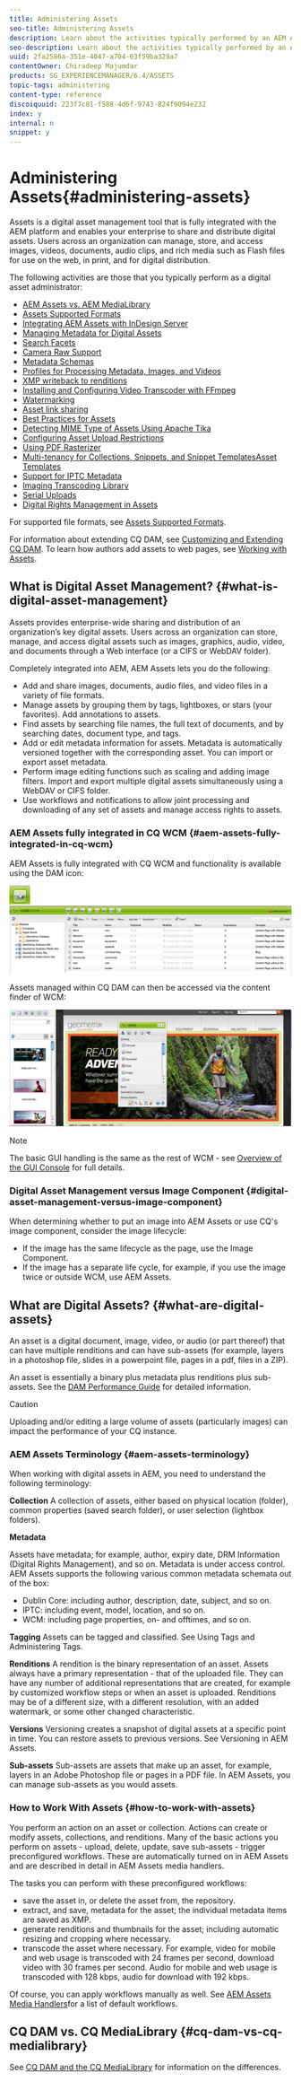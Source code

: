 ```yaml
---
title: Administering Assets
seo-title: Administering Assets
description: Learn about the activities typically performed by an AEM Assets administrator.
seo-description: Learn about the activities typically performed by an AEM Assets administrator.
uuid: 2fa2586a-351e-4047-a704-63f59ba329a7
contentOwner: Chiradeep Majumdar
products: SG_EXPERIENCEMANAGER/6.4/ASSETS
topic-tags: administering
content-type: reference
discoiquuid: 223f7c81-f588-4d6f-9743-824f9094e232
index: y
internal: n
snippet: y
---
```


# Administering Assets{#administering-assets}

<!--
Comment Type: remark
Last Modified By: unknown unknown (ims-author-77F410094CD97C4F0A746C1B@AdobeID)
Last Modified Date: 2017-11-30T05:28:15.147-0500
<p>Needs to be rebranded to Assets. And text below needs updating.</p>
<p> </p>
<p>Really needs an update! </p>
-->

Assets is a digital asset management tool that is fully integrated with the AEM platform and enables your enterprise to share and distribute digital assets. Users across an organization can manage, store, and access images, videos, documents, audio clips, and rich media such as Flash files for use on the web, in print, and for digital distribution.

The following activities are those that you typically perform as a digital asset administrator:

* [AEM Assets vs. AEM MediaLibrary](../../assets/using/medialibrary.md)
* [Assets Supported Formats](../../assets/using/assets-formats.md)
* [Integrating AEM Assets with InDesign Server](../../assets/using/indesign.md)
* [Managing Metadata for Digital Assets](../../assets/using/metadata.md)
* [Search Facets](/assets/using/custom-search-facets)
* [Camera Raw Support](../../assets/using/camera-raw.md)
* [Metadata Schemas](../../assets/using/metadata-schemas.md)
* [Profiles for Processing Metadata, Images, and Videos](../../assets/using/processing-profiles.md)
* [XMP writeback to renditions](../../assets/using/xmp-writeback.md)
* [Installing and Configuring Video Transcoder with FFmpeg](../../assets/using/video-transcoder.md)
* [Watermarking](../../assets/using/watermarking.md)
* [Asset link sharing](../../assets/using/link-sharing.md)
* [Best Practices for Assets](../../assets/using/best-practices-for-assets.md)
* [Detecting MIME Type of Assets Using Apache Tika](../../assets/using/detect-asset-mime-type-with-tika.md)
* [Configuring Asset Upload Restrictions](../../assets/using/configuring-asset-upload-restrictions.md)
* [Using PDF Rasterizer](../../assets/using/aem-pdf-rasterizer.md)
* [Multi-tenancy for Collections, Snippets, and Snippet TemplatesAsset Templates](../../assets/using/multi-tenancy.md)
* [Support for IPTC Metadata](../../assets/using/iptc-support.md)
* [Imaging Transcoding Library](../../assets/using/imaging-transcoding-library.md)
* [Serial Uploads](../../assets/using/serial-uploads.md)
* [Digital Rights Management in Assets](../../assets/using/drm.md)

For supported file formats, see [Assets Supported Formats](../../assets/using/assets-formats.md).

For information about extending CQ DAM, see [Customizing and Extending CQ DAM](../../assets/using/extending-assets.md). To learn how authors add assets to web pages, see [Working with Assets](/assets/using/author-assets).

## What is Digital Asset Management? {#what-is-digital-asset-management}

Assets provides enterprise-wide sharing and distribution of an organization’s key digital assets. Users across an organization can store, manage, and access digital assets such as images, graphics, audio, video, and documents through a Web interface (or a CIFS or WebDAV folder).

Completely integrated into AEM, AEM Assets lets you do the following:

* Add and share images, documents, audio files, and video files in a variety of file formats.
* Manage assets by grouping them by tags, lightboxes, or stars (your favorites). Add annotations to assets.
* Find assets by searching file names, the full text of documents, and by searching dates, document type, and tags. 
* Add or edit metadata information for assets. Metadata is automatically versioned together with the corresponding asset. You can import or export asset metadata. 
* Perform image editing functions such as scaling and adding image filters. Import and export multiple digital assets simultaneously using a WebDAV or CIFS folder. 
* Use workflows and notifications to allow joint processing and downloading of any set of assets and manage access rights to assets.

### AEM Assets fully integrated in CQ WCM {#aem-assets-fully-integrated-in-cq-wcm}

AEM Assets is fully integrated with CQ WCM and functionality is available using the DAM icon:

![](assets/screen_shot_2012-04-17at15946pm.png) ![](assets/screen_shot_2012-04-17at20100pm.png)

Assets managed within CQ DAM can then be accessed via the content finder of WCM:

![](assets/screen_shot_2012-04-17at20214pm.png)

>[!NOTE]
>
>The basic GUI handling is the same as the rest of WCM - see [Overview of the GUI Console](../../sites/authoring/using/page-authoring.md) for full details.

### Digital Asset Management versus Image Component {#digital-asset-management-versus-image-component}

When determining whether to put an image into AEM Assets or use CQ's image component, consider the image lifecycle:

* If the image has the same lifecycle as the page, use the Image Component.
* If the image has a separate life cycle, for example, if you use the image twice or outside WCM, use AEM Assets.

## What are Digital Assets? {#what-are-digital-assets}

An asset is a digital document, image, video, or audio (or part thereof) that can have multiple renditions and can have sub-assets (for example, layers in a photoshop file, slides in a powerpoint file, pages in a pdf, files in a ZIP).

An asset is essentially a binary plus metadata plus renditions plus sub-assets. See the [DAM Performance Guide](../../sites/deploying/using/assets-performance-sizing.md) for detailed information.

>[!CAUTION]
>
>Uploading and/or editing a large volume of assets (particularly images) can impact the performance of your CQ instance.

### AEM Assets Terminology {#aem-assets-terminology}

When working with digital assets in AEM, you need to understand the following terminology:

**Collection** A collection of assets, either based on physical location (folder), common properties (saved search folder), or user selection (lightbox folders).

**Metadata**

Assets have metadata; for example, author, expiry date, DRM Information (Digital Rights Management), and so on. Metadata is under access control. AEM Assets supports the following various common metadata schemata out of the box:

* Dublin Core: including author, description, date, subject, and so on.
* IPTC: including event, model, location, and so on.
* WCM: including page properties, on- and offtimes, and so on.

<!--
Comment Type: draft

<p>Metadata is covered in detail in <a href="../../assets/using/metadata.md">Metadata for Digital Asset Management</a>.</p>
-->

<!--
Comment Type: remark
Last Modified By: unknown unknown (ltrielof)
Last Modified Date: 2017-11-30T05:28:15.442-0500
<p>I think we need a better guide to the supported metadata properties. I am thinking of going through all metadata properties that we support OOTB, writing a one-line description for each one and suggesting something along the lines: "If you need a description, use dc:description from the Dublin Core Namespace"</p>
-->

<!--
Comment Type: remark
Last Modified By: Alva Ware-Bevacqui (alvawb)
Last Modified Date: 2017-11-30T05:28:15.451-0500
<p>Maybe those descriptions can go in the Metadata for Digital Asset Management document?</p>
-->

**Tagging** Assets can be tagged and classified. See Using Tags and Administering Tags.

**Renditions** A rendition is the binary representation of an asset. Assets always have a primary representation - that of the uploaded file. They can have any number of additional representations that are created, for example by customized workflow steps or when an asset is uploaded. Renditions may be of a different size, with a different resolution, with an added watermark, or some other changed characteristic.

**Versions** Versioning creates a snapshot of digital assets at a specific point in time. You can restore assets to previous versions. See Versioning in AEM Assets.

**Sub-assets** Sub-assets are assets that make up an asset, for example, layers in an Adobe Photoshop file or pages in a PDF file. In AEM Assets, you can manage sub-assets as you would assets.

### How to Work With Assets {#how-to-work-with-assets}

You perform an action on an asset or collection. Actions can create or modify assets, collections, and renditions. Many of the basic actions you perform on assets - upload, delete, update, save sub-assets - trigger preconfigured workflows. These are automatically turned on in AEM Assets and are described in detail in AEM Assets media handlers.

The tasks you can perform with these preconfigured workflows:

* save the asset in, or delete the asset from, the repository.
* extract, and save, metadata for the asset; the individual metadata items are saved as XMP.
* generate renditions and thumbnails for the asset; including automatic resizing and cropping where necessary.
* transcode the asset where necessary. For example, video for mobile and web usage is transcoded with 24 frames per second, download video with 30 frames per second. Audio for mobile and web usage is transcoded with 128 kbps, audio for download with 192 kbps.

Of course, you can apply workflows manually as well. See [AEM Assets Media Handlers](../../assets/using/media-handlers.md)for a list of default workflows.

## CQ DAM vs. CQ MediaLibrary {#cq-dam-vs-cq-medialibrary}

See [CQ DAM and the CQ MediaLibrary](../../assets/using/medialibrary.md) for information on the differences.

<!--
Comment Type: remark
Last Modified By: Geoffroy Schneck (gschneck)
Last Modified Date: 2017-11-30T05:28:15.554-0500
<p>On the FAQ Above, "How can I prevent my users from using DAM if I did not license DAM?", there is still mention of the CQ 5.3 remove-dam package .<br /> <br /> This one has not been updated for CQ 5.4 and 5.5, see Bug #35137 .<br /> <br /> I then think this FAQ should be updated as well..</p>
<p></p>
-->

